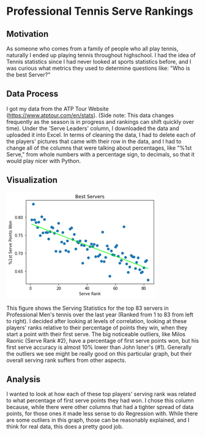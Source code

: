 # Professional Tennis Serve Rankings
## Motivation
As someone who comes from a family of people who all play tennis, naturally I ended up playing tennis throughout highschool. I had the idea of Tennis statistics since I had never looked at sports statistics before, and I was curious what metrics they used to determine questions like: "Who is the best Server?"
## Data Process
I got my data from the ATP Tour Website (https://www.atptour.com/en/stats). (Side note: This data changes frequently as the season is in progress and rankings can shift quickly over time). Under the 'Serve Leaders' column, I downloaded the data and uploaded it into Excel. In terms of cleaning the data, I had to delete each of the players' pictures that came with their row in the data, and I had to change all of the columns that were talking about percentages, like "%1st Serve," from whole numbers with a percentage sign, to decimals, so that it would play nicer with Python. 
## Visualization

![Professional Men's Tennis Serving Statistics](https://raw.githubusercontent.com/PBabar1/Elliot-s-Personal-Data-Set/master/ProTennis%20Visualization.png?token=ARFIEI2E6X5U7HMYAU35ABS7US2GS)

This figure shows the Serving Statistics for the top 83 servers in Professional Men's tennis over the last year (Ranked from 1 to 83 from left to right). I decided after looking at levels of correlation, looking at these players' ranks relative to their percentage of points they win, when they start a point with their first serve. The big noticeable outliers, like Milos Raonic (Serve Rank #2), have a percentage of first serve points won, but his first serve accuracy is almost 10% lower than John Isner's (#1). Generally the outliers we see might be really good on this particular graph, but their overall serving rank suffers from other aspects.  

## Analysis
I wanted to look at how each of these top players' serving rank was related to what percentage of first serve points they had won. I chose this column because, while there were other columns that had a tighter spread of data points, for those ones it made less sense to do Regression with. While there are some outliers in this graph, those can be reasonably explained, and I think for real data, this does a pretty good job.
